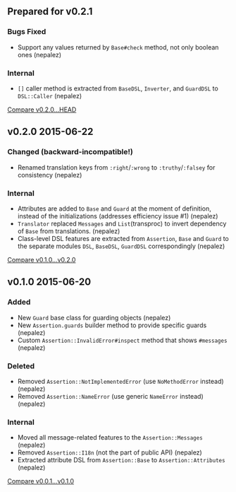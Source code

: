 ## Prepared for v0.2.1

### Bugs Fixed

* Support any values returned by `Base#check` method, not only boolean ones (nepalez)

### Internal

* `[]` caller method is extracted from `BaseDSL`, `Inverter`, and `GuardDSL` to `DSL::Caller` (nepalez)

[Compare v0.2.0...HEAD](https://github.com/nepalez/assertion/compare/v0.2.0...HEAD)

## v0.2.0 2015-06-22

### Changed (backward-incompatible!)

* Renamed translation keys from `:right`/`:wrong` to `:truthy`/`:falsey` for consistency (nepalez)

### Internal

* Attributes are added to `Base` and `Guard` at the moment of definition,
  instead of the initializations (addresses efficiency issue #1) (nepalez)
* `Translator` replaced `Messages` and `List`(transproc) to invert dependency
  of `Base` from translations. (nepalez)
* Class-level DSL features are extracted from `Assertion`, `Base` and `Guard`
  to the separate modules `DSL`, `BaseDSL`, `GuardDSL` correspondingly (nepalez)

[Compare v0.1.0...v0.2.0](https://github.com/nepalez/assertion/compare/v0.1.0...v0.2.0)

## v0.1.0 2015-06-20

### Added

* New `Guard` base class for guarding objects (nepalez)
* New `Assertion.guards` builder method to provide specific guards (nepalez)
* Custom `Assertion::InvalidError#inspect` method that shows `#messages` (nepalez)

### Deleted

* Removed `Assertion::NotImplementedError` (use `NoMethodError` instead) (nepalez)
* Removed `Assertion::NameError` (use generic `NameError` instead) (nepalez)

### Internal

* Moved all message-related features to the `Assertion::Messages` (nepalez)
* Removed `Assertion::I18n` (not the part of public API) (nepalez)
* Extracted attribute DSL from `Assertion::Base` to `Assertion::Attributes` (nepalez)

[Compare v0.0.1...v0.1.0](https://github.com/nepalez/assertion/compare/v0.0.1...v0.1.0)
